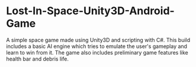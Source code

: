 # Lost-In-Space-Unity3D-Android-Game
A simple space game made using Unity3D and scripting with C#. This build includes a basic AI engine which tries to emulate 
the user's gameplay and learn to win from it. The game also includes preliminary game features like health bar and debris life. 
